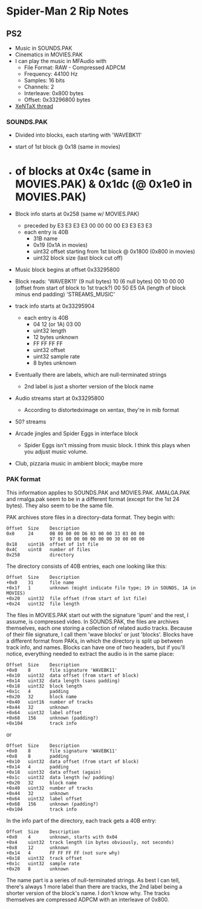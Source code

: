 Spider-Man 2 Rip Notes
======================

PS2
---
* Music in SOUNDS.PAK
* Cinematics in MOVIES.PAK
* I can play the music in MFAudio with
    * File Format: RAW - Compressed ADPCM
    * Frequency: 44100 Hz
    * Samples: 16 bits
    * Channels: 2
    * Interleave: 0x800 bytes
    * Offset: 0x33296800 bytes
* [XeNTaX thread](forum.xentax.com/viewtopic.php?f=17&t=7258)

### SOUNDS.PAK ###
* Divided into blocks, each starting with 'WAVEBK11'
* start of 1st block @ 0x18 (same in movies)
* # of blocks at 0x4c (same in MOVIES.PAK) & 0x1dc (@ 0x1e0 in MOVIES.PAK)
* Block info starts at 0x258 (same w/ MOVIES.PAK)
    * preceded by E3 E3 E3 E3 00 00 00 00 E3 E3 E3 E3 
    * each entry is 40B
        * 31B name
        * 0x19 (0x1A in movies)
        * uint32 offset starting from 1st block @ 0x1800 (0x800 in movies)
        * uint32 block size (last block cut off)

* Music block begins at offset 0x33295800
* Block reads:
    'WAVEBK11'
    (9 null bytes) 10 (6 null bytes)
    00 10 00 00 (offset from start of block to 1st track?)
    00 50 E5 0A (length of block minus end padding)
    'STREAMS_MUSIC'
* track info starts at 0x33295904
    * each entry is 40B
        * 04 12 (or 1A) 03 00
        * uint32 length
        * 12 bytes unknown
        * FF FF FF FF
        * uint32 offset
        * uint32 sample rate
        * 8 bytes unknown
* Eventually there are labels, which are null-terminated strings
    * 2nd label is just a shorter version of the block name
* Audio streams start at 0x33295800
    * According to distortedximage on xentax, they're in mib format
* 50? streams

* Arcade jingles and Spider Eggs in interface block
    * Spider Eggs isn't missing from music block. I think this plays when you adjust music volume.
* Club, pizzaria music in ambient block; maybe more

### PAK format ###
This information applies to SOUNDS.PAK and MOVIES.PAK. AMALGA.PAK and
rmalga.pak seem to be in a different format (except for the 1st 24 bytes). They
also seem to be the same file.

PAK archives store files in a directory-data format. They begin with:

```
Offset  Size    Description
0x0     24      0B 00 00 00 D6 03 00 00 33 03 00 00
                97 01 00 00 00 00 00 00 30 00 00 00
0x18    uint16  offset of 1st file
0x4C    uint8   number of files
0x258           directory
```

The directory consists of 40B entries, each one looking like this:

```
Offset  Size    Description
+0x0    31      file name
+0x1f   1       unknown (might indicate file type; 19 in SOUNDS, 1A in MOVIES)
+0x20   uint32  file offset (from start of 1st file)
+0x24   uint32  file length
```

The files in MOVIES.PAK start out with the signature 'ipum' and the rest, I
assume, is compressed video. In SOUNDS.PAK, the files are archives themselves,
each one storing a collection of related audio tracks. Because of their file
signature, I call them 'wave blocks' or just 'blocks'. Blocks have a different
format from PAKs, in which the directory is split up between track info, and
names. Blocks can have one of two headers, but if you'll notice, everything
needed to extract the audio is in the same place:

```
Offset  Size    Description
+0x0    8       file signature 'WAVEBK11'
+0x10   uint32  data offset (from start of block)
+0x14   uint32  data length (sans padding)
+0x18   uint32  block length
+0x1c   4       padding
+0x20   32      block name
+0x40   uint16  number of tracks
+0x44   32      unknown
+0x64   uint32  label offset
+0x68   156     unknown (padding?)
+0x104          track info
```

or

```
Offset  Size    Description
+0x0    8       file signature 'WAVEBK11'
+0x8    8       padding
+0x10   uint32  data offset (from start of block)
+0x14   4       padding
+0x18   uint32  data offset (again)
+0x1c   uint32  data length (w/ padding)
+0x20   32      block name
+0x40   uint32  number of tracks
+0x44   32      unknown
+0x64   uint32  label offset
+0x68   156     unknown (padding?)
+0x104          track info
```

In the info part of the directory, each track gets a 40B entry:

```
Offset  Size    Description
+0x0    4       unknown, starts with 0x04
+0x4    uint32  track length (in bytes obviously, not seconds)
+0x8    12      unknown
+0x14   4       FF FF FF FF (not sure why)
+0x18   uint32  track offset
+0x1c   uint32  sample rate
+0x20   8       unknown
```

The name part is a series of null-terminated strings. As best I can tell,
there's always 1 more label than there are tracks, the 2nd label being a
shorter version of the block's name. I don't know why. The tracks themselves
are compressed ADPCM with an interleave of 0x800.
